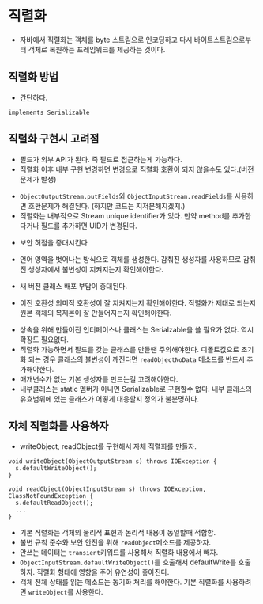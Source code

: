 # 직렬화

* 자바에서 직렬화는 객체를 byte 스트림으로 인코딩하고 다시 바이트스트림으로부터 객체로 복원하는 프레임워크를 제공하는 것이다.

## 직렬화 방법
* 간단하다.
```
implements Serializable
```

## 직렬화 구현시  고려점
* 필드가 외부 API가 된다. 즉 필드로 접근하는게 가능하다.
* 직렬화 이후 내부 구현 변경하면 변경으로 직렬화 호환이 되지 않을수도 있다.(버전 문제가 발생)
 + `ObjectOutputStream.putFields`와 `ObjectInputStream.readFields`를 사용하면 호환문제가 해결된다. (하지만 코드는 지저분해지겠지.)
 +  직렬화는 내부적으로 Stream unique identifier가 있다. 만약 method를 추가한다거나 필드를 추가하면 UID가 변경된다. 
* 보안 허점을 증대시킨다
 + 언어 영역을 벗어나는 방식으로 객체를 생성한다. 감춰진 생성자를 사용하므로 감춰진 생성자에서 불변성이 지켜지는지 확인해야한다.
* 새 버전 클래스 배포 부담이 증대된다.
 + 이진 호환성 의미적 호환성이 잘 지켜지는지 확인해야한다. 직렬화가 제대로 되는지 원본 객체의 복제본이 잘 만들어지는지 확인해야한다.
* 상속을 위해 만들어진 인터페이스나 클래스는 Serialzable을 쓸 필요가 없다. 역시 확장도 필요없다. 
* 직렬화 가능하면서 필드를 갖는 클래스를 만들땐 주의해야한다. 디폴트값으로 초기화 되는 경우 클래스의 불변성이 깨진다면 `readObjectNoData` 메소드를 반드시 추가해야한다.
* 매개변수가 없는 기본 생성자를 만드는걸 고려해야한다. 
* 내부클래스는 static 멤버가 아니면 Serializable로 구현할수 없다. 내부 클래스의 유효범위에 있는 클래스가 어떻게 대응할지 정의가 불분명하다.

## 자체 직렬화를 사용하자
* writeObject, readObject를 구현해서 자체 직렬화를 만들자.
```
void writeObject(ObjectOutputStream s) throws IOException {
  s.defaultWriteObject();
}

void readObject(ObjectInputStream s) throws IOException, ClassNotFoundException {
  s.defaultReadObject();
  ...
}
```
* 기본 직렬화는 객체의 물리적 표현과 논리적 내용이 동일할때 적합함.
* 불변 규칙 준수와 보안 안전을 위해 `readObject`메소드를 제공하자.
* 안쓰는 데이터는 `transient`키워드를 사용해서 직렬화 내용에서 빼자.
* `ObjectInputStream.defaultWriteObject()`를 호출해서 defaultWrite를 호출하자. 직렬화 형태에 영향을 주어 유연성이 좋아진다.
* 객체 전체 상태를 읽는 메소드는 동기화 처리를 해야한다. 기본 직렬화를 사용하려면 `writeObject`를 사용한다.


